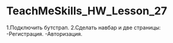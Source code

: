 # TeachMeSkills_HW_Lesson_27
1.Подключить бутстрап. 
2.Сделать навбар и две страницы: 
  -Регистрация.
  -Авторизация.
